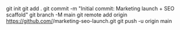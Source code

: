 git init
git add .
git commit -m "Initial commit: Marketing launch + SEO scaffold"
git branch -M main
git remote add origin https://github.com/<your-username>/marketing-seo-launch.git
git push -u origin main
